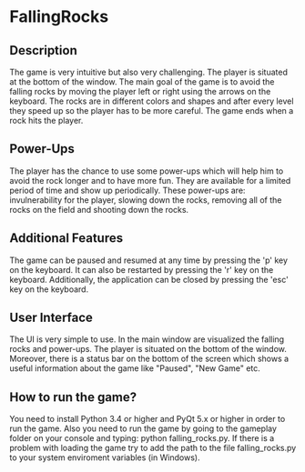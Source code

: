 # FallingRocks

## Description
The game is very intuitive but also very challenging. The player is situated at the bottom of the window. The main goal of the game is to avoid the falling rocks by moving the player left or right using the arrows on the keyboard. The rocks are in different colors and shapes and after every level they speed up so the player has to be more careful. The game ends when a rock hits the player.

## Power-Ups
The player has the chance to use some power-ups which will help him to avoid the rock longer and to have more fun. They are available for a limited period of time and show up periodically. These power-ups are: invulnerability for the player, slowing down the rocks, removing all of the rocks on the field and shooting down the rocks.

## Additional Features
The game can be paused and resumed at any time by pressing the 'p' key on the keyboard. It can also be restarted by pressing the 'r' key on the keyboard. Additionally, the application can be closed by pressing the 'esc' key on the keyboard.

## User Interface
The UI is very simple to use. In the main window are visualized the falling rocks and power-ups. The player is situated on the bottom of the window. Moreover, there is a status bar on the bottom of the screen which shows a useful information about the game like "Paused", "New Game" etc.

## How to run the game?
You need to install Python 3.4 or higher and PyQt 5.x or higher in order to run the game. Also you need to run the game by going to the gameplay folder on your console and typing: python falling_rocks.py. If there is a problem with loading the game try to add the path to the file falling_rocks.py to your system enviroment variables (in Windows).